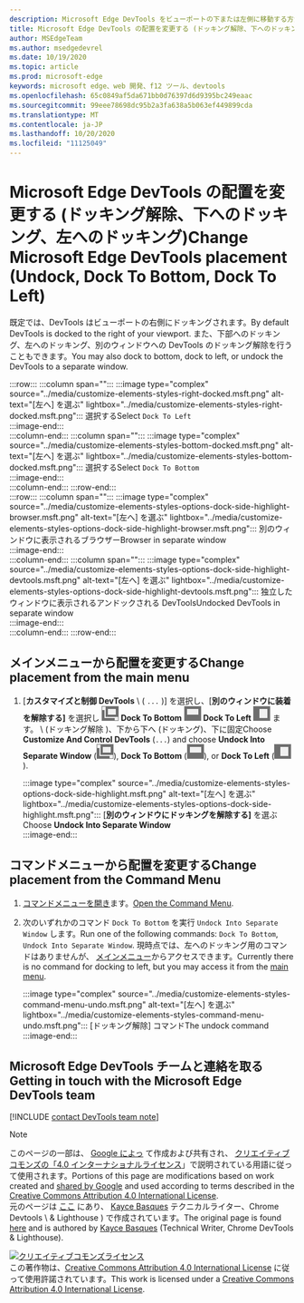 ```yaml
---
description: Microsoft Edge DevTools をビューポートの下または左側に移動する方法、または別のウィンドウに移動する方法について説明します。
title: Microsoft Edge DevTools の配置を変更する (ドッキング解除、下へのドッキング、左へのドッキング)
author: MSEdgeTeam
ms.author: msedgedevrel
ms.date: 10/19/2020
ms.topic: article
ms.prod: microsoft-edge
keywords: microsoft edge、web 開発、f12 ツール、devtools
ms.openlocfilehash: 65c0849af5da671bb0d76397d6d9395bc249eaac
ms.sourcegitcommit: 99eee78698dc95b2a3fa638a5b063ef449899cda
ms.translationtype: MT
ms.contentlocale: ja-JP
ms.lasthandoff: 10/20/2020
ms.locfileid: "11125049"
---
```

<!-- Copyright Kayce Basques 

   Licensed under the Apache License, Version 2.0 (the "License");
   you may not use this file except in compliance with the License.
   You may obtain a copy of the License at

       https://www.apache.org/licenses/LICENSE-2.0

   Unless required by applicable law or agreed to in writing, software
   distributed under the License is distributed on an "AS IS" BASIS,
   WITHOUT WARRANTIES OR CONDITIONS OF ANY KIND, either express or implied.
   See the License for the specific language governing permissions and
   limitations under the License.  -->

# <span data-ttu-id="663df-104">Microsoft Edge DevTools の配置を変更する (ドッキング解除、下へのドッキング、左へのドッキング)</span><span class="sxs-lookup"><span data-stu-id="663df-104">Change Microsoft Edge DevTools placement (Undock, Dock To Bottom, Dock To Left)</span></span>  

<span data-ttu-id="663df-105">既定では、DevTools はビューポートの右側にドッキングされます。</span><span class="sxs-lookup"><span data-stu-id="663df-105">By default DevTools is docked to the right of your viewport.</span></span>  <span data-ttu-id="663df-106">また、下部へのドッキング、左へのドッキング、別のウィンドウへの DevTools のドッキング解除を行うこともできます。</span><span class="sxs-lookup"><span data-stu-id="663df-106">You may also dock to bottom, dock to left, or undock the DevTools to a separate window.</span></span>  

:::row:::
   :::column span="":::
      :::image type="complex" source="../media/customize-elements-styles-right-docked.msft.png" alt-text="[左へ] を選ぶ" lightbox="../media/customize-elements-styles-right-docked.msft.png":::
         <span data-ttu-id="663df-108">選択する</span><span class="sxs-lookup"><span data-stu-id="663df-108">Select</span></span> `Dock To Left`  
      :::image-end:::  
   :::column-end:::
   :::column span="":::
      :::image type="complex" source="../media/customize-elements-styles-bottom-docked.msft.png" alt-text="[左へ] を選ぶ" lightbox="../media/customize-elements-styles-bottom-docked.msft.png":::
         <span data-ttu-id="663df-110">選択する</span><span class="sxs-lookup"><span data-stu-id="663df-110">Select</span></span> `Dock To Bottom`  
      :::image-end:::  
   :::column-end:::
:::row-end:::  
:::row:::
   :::column span="":::
      :::image type="complex" source="../media/customize-elements-styles-options-dock-side-highlight-browser.msft.png" alt-text="[左へ] を選ぶ" lightbox="../media/customize-elements-styles-options-dock-side-highlight-browser.msft.png":::
         <span data-ttu-id="663df-112">別のウィンドウに表示されるブラウザー</span><span class="sxs-lookup"><span data-stu-id="663df-112">Browser in separate window</span></span>  
      :::image-end:::  
   :::column-end:::
   :::column span="":::
      :::image type="complex" source="../media/customize-elements-styles-options-dock-side-highlight-devtools.msft.png" alt-text="[左へ] を選ぶ" lightbox="../media/customize-elements-styles-options-dock-side-highlight-devtools.msft.png":::
         <span data-ttu-id="663df-114">独立したウィンドウに表示されるアンドックされる DevTools</span><span class="sxs-lookup"><span data-stu-id="663df-114">Undocked DevTools in separate window</span></span>  
      :::image-end:::  
   :::column-end:::
:::row-end:::  

## <span data-ttu-id="663df-115">メインメニューから配置を変更する</span><span class="sxs-lookup"><span data-stu-id="663df-115">Change placement from the main menu</span></span>  

1.  <span data-ttu-id="663df-116">[**カスタマイズと制御 DevTools** \ ( `...` \)] を選択し、[**別のウィンドウに装着を解除する]** を選択し ![ ][ImageUndockIcon] **Dock To Bottom** ![ ][ImageBottomIcon] **Dock To Left** ![ ][ImageLeftIcon] ます。 \ (ドッキング解除 \)、下から下へ (ドッキング)、下に固定</span><span class="sxs-lookup"><span data-stu-id="663df-116">Choose **Customize And Control DevTools** \(`...`\) and choose **Undock Into Separate Window** \(![Undock][ImageUndockIcon]\), **Dock To Bottom** \(![Dock To Bottom][ImageBottomIcon]\), or **Dock To Left** \(![Dock To Left][ImageLeftIcon]\).</span></span>  
    
    :::image type="complex" source="../media/customize-elements-styles-options-dock-side-highlight.msft.png" alt-text="[左へ] を選ぶ" lightbox="../media/customize-elements-styles-options-dock-side-highlight.msft.png":::
       <span data-ttu-id="663df-118">[**別のウィンドウにドッキングを解除する]** を選ぶ</span><span class="sxs-lookup"><span data-stu-id="663df-118">Choose **Undock Into Separate Window**</span></span>  
    :::image-end:::  
    
## <span data-ttu-id="663df-119">コマンドメニューから配置を変更する</span><span class="sxs-lookup"><span data-stu-id="663df-119">Change placement from the Command Menu</span></span>  

1.  <span data-ttu-id="663df-120">[コマンドメニューを開き][DevtoolsCommandMenu]ます。</span><span class="sxs-lookup"><span data-stu-id="663df-120">[Open the Command Menu][DevtoolsCommandMenu].</span></span>  
1.  <span data-ttu-id="663df-121">次のいずれかのコマンド `Dock To Bottom` を実行 `Undock Into Separate Window` します。</span><span class="sxs-lookup"><span data-stu-id="663df-121">Run one of the following commands: `Dock To Bottom`, `Undock Into Separate Window`.</span></span>  <span data-ttu-id="663df-122">現時点では、左へのドッキング用のコマンドはありませんが、 [メインメニュー](#change-placement-from-the-main-menu)からアクセスできます。</span><span class="sxs-lookup"><span data-stu-id="663df-122">Currently there is no command for docking to left, but you may access it from the [main menu](#change-placement-from-the-main-menu).</span></span>  
    
    :::image type="complex" source="../media/customize-elements-styles-command-menu-undo.msft.png" alt-text="[左へ] を選ぶ" lightbox="../media/customize-elements-styles-command-menu-undo.msft.png":::
       <span data-ttu-id="663df-124">[ドッキング解除] コマンド</span><span class="sxs-lookup"><span data-stu-id="663df-124">The undock command</span></span>  
    :::image-end:::  
    
## <span data-ttu-id="663df-125">Microsoft Edge DevTools チームと連絡を取る</span><span class="sxs-lookup"><span data-stu-id="663df-125">Getting in touch with the Microsoft Edge DevTools team</span></span>  

[!INCLUDE [contact DevTools team note](../includes/contact-devtools-team-note.md)]  

<!-- image links -->  

[ImageUndockIcon]: ../media/undock-icon.msft.png  
[ImageBottomIcon]: ../media/bottom-icon.msft.png  
[ImageLeftIcon]: ../media/left-icon.msft.png  

<!-- links -->  

[DevtoolsCommandMenu]: ../command-menu/index.md "Microsoft Edge DevTools コマンドメニューを使用してコマンドを実行する |Microsoft ドキュメント"  

> [!NOTE]
> <span data-ttu-id="663df-127">このページの一部は、 [Google によっ][GoogleSitePolicies] て作成および共有され、 [クリエイティブコモンズの「4.0 インターナショナルライセンス][CCA4IL]」で説明されている用語に従って使用されます。</span><span class="sxs-lookup"><span data-stu-id="663df-127">Portions of this page are modifications based on work created and [shared by Google][GoogleSitePolicies] and used according to terms described in the [Creative Commons Attribution 4.0 International License][CCA4IL].</span></span>  
> <span data-ttu-id="663df-128">元のページは [ここ](https://developers.google.com/web/tools/chrome-devtools/customize/placement) にあり、 [Kayce Basques][KayceBasques] テクニカルライター、Chrome Devtools \ & Lighthouse \) で作成されています。</span><span class="sxs-lookup"><span data-stu-id="663df-128">The original page is found [here](https://developers.google.com/web/tools/chrome-devtools/customize/placement) and is authored by [Kayce Basques][KayceBasques] \(Technical Writer, Chrome DevTools \& Lighthouse\).</span></span>  

[![クリエイティブコモンズライセンス][CCby4Image]][CCA4IL]  
<span data-ttu-id="663df-130">この著作物は、[Creative Commons Attribution 4.0 International License][CCA4IL] に従って使用許諾されています。</span><span class="sxs-lookup"><span data-stu-id="663df-130">This work is licensed under a [Creative Commons Attribution 4.0 International License][CCA4IL].</span></span>  

[CCA4IL]: https://creativecommons.org/licenses/by/4.0  
[CCby4Image]: https://i.creativecommons.org/l/by/4.0/88x31.png  
[GoogleSitePolicies]: https://developers.google.com/terms/site-policies  
[KayceBasques]: https://developers.google.com/web/resources/contributors/kaycebasques  
